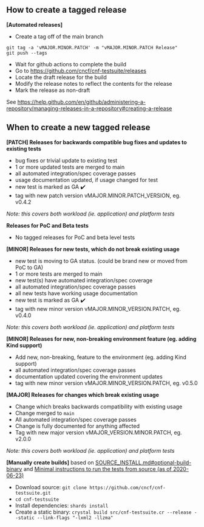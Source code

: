 ## How to create a tagged release

**[Automated releases]**

- Create a tag off of the main branch

```
git tag -a 'vMAJOR.MINOR.PATCH' -m "vMAJOR.MINOR.PATCH Release"
git push --tags
```

- Wait for github actions to complete the build
- Go to https://github.com/cncf/cnf-testsuite/releases
- Locate the draft release for the build
- Modify the release notes to reflect the contents for the release
- Mark the release as non-draft

See https://help.github.com/en/github/administering-a-repository/managing-releases-in-a-repository#creating-a-release

## When to create a new tagged release

**[PATCH] Releases for backwards compatible bug fixes and updates to existing tests**

- bug fixes or trivial update to existing test
- 1 or more updated tests are merged to main
- all automated integration/spec coverage passes
- usage documentation updated, if usage changed for test
- new test is marked as GA :heavy_check_mark:
- tag with new patch version vMAJOR.MINOR.PATCH_VERSION, eg. v0.4.2

_Note: this covers both workload (ie. application) and platform tests_

**Releases for PoC and Beta tests**

- No tagged releases for PoC and beta level tests

**[MINOR] Releases for new tests, which do not break existing usage**

- new test is moving to GA status. (could be brand new or moved from PoC to GA)
- 1 or more tests are merged to main
- new test(s) have automated integration/spec coverage
- all automated integration/spec coverage passes
- all new tests have working usage documentation
- new test is marked as GA :heavy_check_mark:
- tag with new minor version vMAJOR.MINOR_VERSION.PATCH, eg. v0.4.0

_Note: this covers both workload (ie. application) and platform tests_

**[MINOR] Releases for new, non-breaking environment feature (eg. adding Kind support)**

- Add new, non-breaking, feature to the environment (eg. adding Kind support)
- all automated integration/spec coverage passes
- documentation updated covering the environment updates
- tag with new minor version vMAJOR.MINOR_VERSION.PATCH, eg. v0.5.0

**[MAJOR] Releases for changes which break existing usage**

- Change which breaks backwards compatibility with existing usage
- Change merged to `main`
- All automated integration/spec coverage passes
- Change is fully documented for anything affected
- Tag with new major version vMAJOR_VERSION.MINOR.PATCH, eg. v2.0.0

_Note: this covers both workload (ie. application) and platform tests_

**[Manually create builds]**
based on [SOURCE_INSTALL.md#optional-build-binary](SOURCE_INSTALL.md#installation) and [Minimal instructions to run the tests from source (as of 2020-06-23)](https://hackmd.io/hcHoJEKaRWuyf_fZ7ITxLw)

- Download source: `git clone https://github.com/cncf/cnf-testsuite.git`
- `cd cnf-testsuite`
- Install dependencies: `shards install`
- Create a static binary: `crystal build src/cnf-testsuite.cr --release --static --link-flags "-lxml2 -llzma"`
